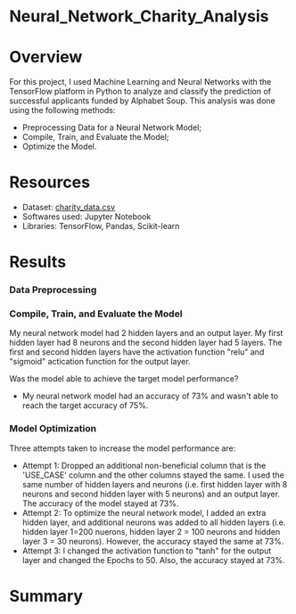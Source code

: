 # Neural_Network_Charity_Analysis
# Overview
For this project, I used Machine Learning and Neural Networks with the TensorFlow platform in Python to analyze and classify the prediction of successful applicants funded by Alphabet Soup.
This analysis was done using the following methods:
* Preprocessing Data for a Neural Network Model;
* Compile, Train, and Evaluate the Model;
* Optimize the Model.
# Resources
* Dataset: [charity_data.csv](https://2u-data-curriculum-team.s3.amazonaws.com/dataviz-online/module_19/charity_data.csv)
* Softwares used: Jupyter Notebook
* Libraries: TensorFlow, Pandas, Scikit-learn
# Results
### Data Preprocessing
### Compile, Train, and Evaluate the Model 
My neural network model had 2 hidden layers and an output layer. My first hidden layer had 8 neurons and the second hidden layer had 5 layers. The first and second hidden layers have the activation function "relu" and "sigmoid" actication function for the output layer. 

Was the model able to achieve the target model performance?
* My neural network model had an accuracy of 73% and wasn't able to reach the target accuracy of 75%.


### Model Optimization
Three attempts taken to increase the model performance are:
* Attempt 1: Dropped an additional non-beneficial column that is the 'USE_CASE' column and the other columns stayed the same.
I used the same number of hidden layers and neurons (i.e. first hidden layer with 8 neurons and second hidden layer with 5 neurons) and an output layer. The accuracy of the model stayed at 73%.
* Attempt 2: To optimize the neural network model, I added an extra hidden layer, and additional neurons was added to all hidden layers (i.e. hidden layer 1=200 nuerons, hidden layer 2 = 100 neurons and hidden layer 3 = 30 neurons). However, the accuracy stayed the same at 73%. 
* Attempt 3: I changed the activation function to "tanh" for the output layer and changed the Epochs to 50. Also, the accuracy stayed at 73%.

# Summary
